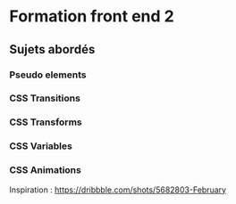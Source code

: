 # Formation front end 2

## Sujets abordés

### Pseudo elements

### CSS Transitions

### CSS Transforms

### CSS Variables

### CSS Animations

Inspiration : https://dribbble.com/shots/5682803-February
